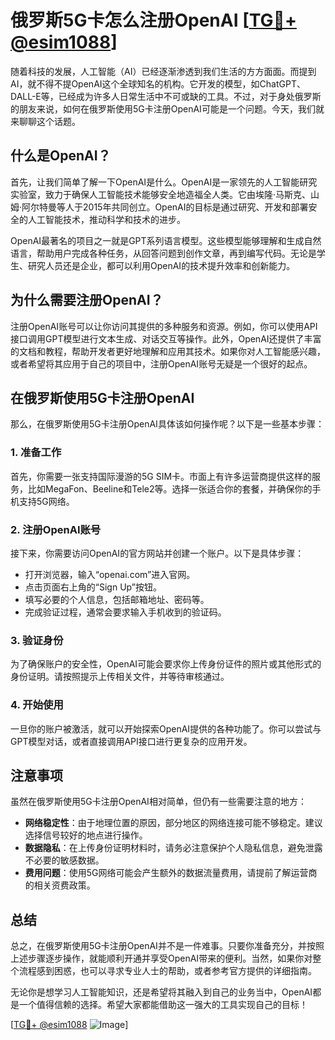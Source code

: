 # 俄罗斯5G卡怎么注册OpenAI [[TG💪+ @esim1088](https://t.me/s/esim1088)]

随着科技的发展，人工智能（AI）已经逐渐渗透到我们生活的方方面面。而提到AI，就不得不提OpenAI这个全球知名的机构。它开发的模型，如ChatGPT、DALL-E等，已经成为许多人日常生活中不可或缺的工具。不过，对于身处俄罗斯的朋友来说，如何在俄罗斯使用5G卡注册OpenAI可能是一个问题。今天，我们就来聊聊这个话题。

## 什么是OpenAI？

首先，让我们简单了解一下OpenAI是什么。OpenAI是一家领先的人工智能研究实验室，致力于确保人工智能技术能够安全地造福全人类。它由埃隆·马斯克、山姆·阿尔特曼等人于2015年共同创立。OpenAI的目标是通过研究、开发和部署安全的人工智能技术，推动科学和技术的进步。

OpenAI最著名的项目之一就是GPT系列语言模型。这些模型能够理解和生成自然语言，帮助用户完成各种任务，从回答问题到创作文章，再到编写代码。无论是学生、研究人员还是企业，都可以利用OpenAI的技术提升效率和创新能力。

## 为什么需要注册OpenAI？

注册OpenAI账号可以让你访问其提供的多种服务和资源。例如，你可以使用API接口调用GPT模型进行文本生成、对话交互等操作。此外，OpenAI还提供了丰富的文档和教程，帮助开发者更好地理解和应用其技术。如果你对人工智能感兴趣，或者希望将其应用于自己的项目中，注册OpenAI账号无疑是一个很好的起点。

## 在俄罗斯使用5G卡注册OpenAI

那么，在俄罗斯使用5G卡注册OpenAI具体该如何操作呢？以下是一些基本步骤：

### 1. 准备工作

首先，你需要一张支持国际漫游的5G SIM卡。市面上有许多运营商提供这样的服务，比如MegaFon、Beeline和Tele2等。选择一张适合你的套餐，并确保你的手机支持5G网络。

### 2. 注册OpenAI账号

接下来，你需要访问OpenAI的官方网站并创建一个账户。以下是具体步骤：

- 打开浏览器，输入“openai.com”进入官网。
- 点击页面右上角的“Sign Up”按钮。
- 填写必要的个人信息，包括邮箱地址、密码等。
- 完成验证过程，通常会要求输入手机收到的验证码。

### 3. 验证身份

为了确保账户的安全性，OpenAI可能会要求你上传身份证件的照片或其他形式的身份证明。请按照提示上传相关文件，并等待审核通过。

### 4. 开始使用

一旦你的账户被激活，就可以开始探索OpenAI提供的各种功能了。你可以尝试与GPT模型对话，或者直接调用API接口进行更复杂的应用开发。

## 注意事项

虽然在俄罗斯使用5G卡注册OpenAI相对简单，但仍有一些需要注意的地方：

- **网络稳定性**：由于地理位置的原因，部分地区的网络连接可能不够稳定。建议选择信号较好的地点进行操作。
- **数据隐私**：在上传身份证明材料时，请务必注意保护个人隐私信息，避免泄露不必要的敏感数据。
- **费用问题**：使用5G网络可能会产生额外的数据流量费用，请提前了解运营商的相关资费政策。

## 总结

总之，在俄罗斯使用5G卡注册OpenAI并不是一件难事。只要你准备充分，并按照上述步骤逐步操作，就能顺利开通并享受OpenAI带来的便利。当然，如果你对整个流程感到困惑，也可以寻求专业人士的帮助，或者参考官方提供的详细指南。

无论你是想学习人工智能知识，还是希望将其融入到自己的业务当中，OpenAI都是一个值得信赖的选择。希望大家都能借助这一强大的工具实现自己的目标！

[[TG💪+ @esim1088](https://t.me/s/esim1088) ![Image](https://i.postimg.cc/4NQfJmqS/Snipaste-2025-05-13-00-14-12.png)]